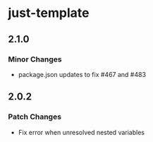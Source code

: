 # just-template

## 2.1.0

### Minor Changes

- package.json updates to fix #467 and #483

## 2.0.2

### Patch Changes

- Fix error when unresolved nested variables
